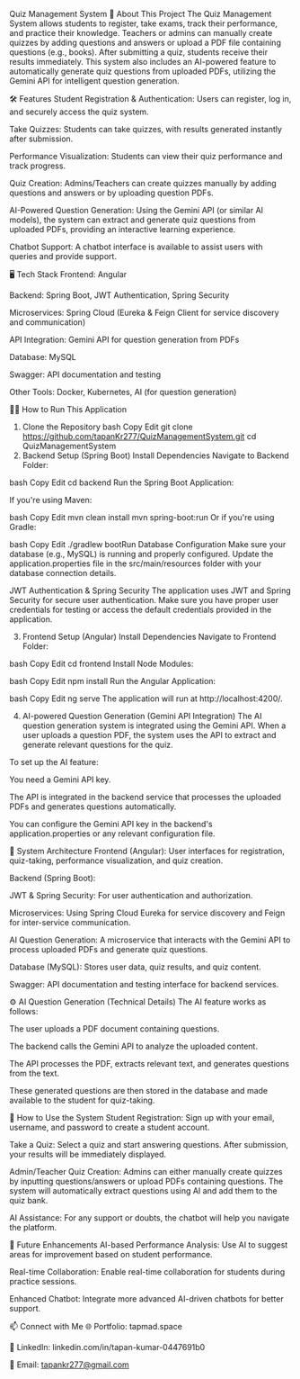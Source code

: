 Quiz Management System
🚀 About This Project
The Quiz Management System allows students to register, take exams, track their performance, and practice their knowledge. Teachers or admins can manually create quizzes by adding questions and answers or upload a PDF file containing questions (e.g., books). After submitting a quiz, students receive their results immediately. This system also includes an AI-powered feature to automatically generate quiz questions from uploaded PDFs, utilizing the Gemini API for intelligent question generation.

🛠️ Features
Student Registration & Authentication: Users can register, log in, and securely access the quiz system.

Take Quizzes: Students can take quizzes, with results generated instantly after submission.

Performance Visualization: Students can view their quiz performance and track progress.

Quiz Creation: Admins/Teachers can create quizzes manually by adding questions and answers or by uploading question PDFs.

AI-Powered Question Generation: Using the Gemini API (or similar AI models), the system can extract and generate quiz questions from uploaded PDFs, providing an interactive learning experience.

Chatbot Support: A chatbot interface is available to assist users with queries and provide support.

🖥️ Tech Stack
Frontend: Angular

Backend: Spring Boot, JWT Authentication, Spring Security

Microservices: Spring Cloud (Eureka & Feign Client for service discovery and communication)

API Integration: Gemini API for question generation from PDFs

Database: MySQL

Swagger: API documentation and testing

Other Tools: Docker, Kubernetes, AI (for question generation)

🏃‍♂️ How to Run This Application
1. Clone the Repository
bash
Copy
Edit
git clone https://github.com/tapanKr277/QuizManagementSystem.git
cd QuizManagementSystem
2. Backend Setup (Spring Boot)
Install Dependencies
Navigate to Backend Folder:

bash
Copy
Edit
cd backend
Run the Spring Boot Application:

If you're using Maven:

bash
Copy
Edit
mvn clean install
mvn spring-boot:run
Or if you're using Gradle:

bash
Copy
Edit
./gradlew bootRun
Database Configuration
Make sure your database (e.g., MySQL) is running and properly configured. Update the application.properties file in the src/main/resources folder with your database connection details.

JWT Authentication & Spring Security
The application uses JWT and Spring Security for secure user authentication. Make sure you have proper user credentials for testing or access the default credentials provided in the application.

3. Frontend Setup (Angular)
Install Dependencies
Navigate to Frontend Folder:

bash
Copy
Edit
cd frontend
Install Node Modules:

bash
Copy
Edit
npm install
Run the Angular Application:

bash
Copy
Edit
ng serve
The application will run at http://localhost:4200/.

4. AI-powered Question Generation (Gemini API Integration)
The AI question generation system is integrated using the Gemini API. When a user uploads a question PDF, the system uses the API to extract and generate relevant questions for the quiz.

To set up the AI feature:

You need a Gemini API key.

The API is integrated in the backend service that processes the uploaded PDFs and generates questions automatically.

You can configure the Gemini API key in the backend's application.properties or any relevant configuration file.

🔧 System Architecture
Frontend (Angular): User interfaces for registration, quiz-taking, performance visualization, and quiz creation.

Backend (Spring Boot):

JWT & Spring Security: For user authentication and authorization.

Microservices: Using Spring Cloud Eureka for service discovery and Feign for inter-service communication.

AI Question Generation: A microservice that interacts with the Gemini API to process uploaded PDFs and generate quiz questions.

Database (MySQL): Stores user data, quiz results, and quiz content.

Swagger: API documentation and testing interface for backend services.

⚙️ AI Question Generation (Technical Details)
The AI feature works as follows:

The user uploads a PDF document containing questions.

The backend calls the Gemini API to analyze the uploaded content.

The API processes the PDF, extracts relevant text, and generates questions from the text.

These generated questions are then stored in the database and made available to the student for quiz-taking.

📝 How to Use the System
Student Registration: Sign up with your email, username, and password to create a student account.

Take a Quiz: Select a quiz and start answering questions. After submission, your results will be immediately displayed.

Admin/Teacher Quiz Creation: Admins can either manually create quizzes by inputting questions/answers or upload PDFs containing questions. The system will automatically extract questions using AI and add them to the quiz bank.

AI Assistance: For any support or doubts, the chatbot will help you navigate the platform.

📢 Future Enhancements
AI-based Performance Analysis: Use AI to suggest areas for improvement based on student performance.

Real-time Collaboration: Enable real-time collaboration for students during practice sessions.

Enhanced Chatbot: Integrate more advanced AI-driven chatbots for better support.

📫 Connect with Me
🌐 Portfolio: tapmad.space

💼 LinkedIn: linkedin.com/in/tapan-kumar-0447691b0

📧 Email: tapankr277@gmail.com
